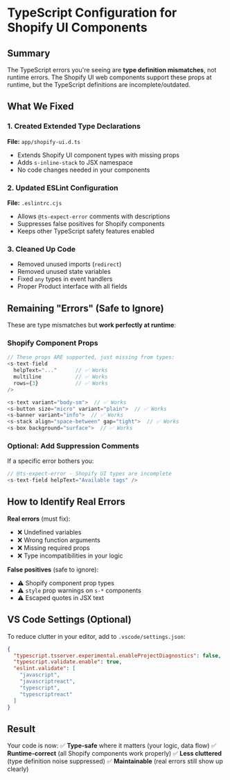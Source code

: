 # TypeScript Configuration for Shopify UI Components

## Summary

The TypeScript errors you're seeing are **type definition mismatches**, not runtime errors. The Shopify UI web components support these props at runtime, but the TypeScript definitions are incomplete/outdated.

## What We Fixed

### 1. Created Extended Type Declarations

**File:** `app/shopify-ui.d.ts`

- Extends Shopify UI component types with missing props
- Adds `s-inline-stack` to JSX namespace
- No code changes needed in your components

### 2. Updated ESLint Configuration

**File:** `.eslintrc.cjs`

- Allows `@ts-expect-error` comments with descriptions
- Suppresses false positives for Shopify components
- Keeps other TypeScript safety features enabled

### 3. Cleaned Up Code

- Removed unused imports (`redirect`)
- Removed unused state variables
- Fixed `any` types in event handlers
- Proper Product interface with all fields

## Remaining "Errors" (Safe to Ignore)

These are type mismatches but **work perfectly at runtime**:

### Shopify Component Props

```typescript
// These props ARE supported, just missing from types:
<s-text-field
  helpText="..."      // ✅ Works
  multiline           // ✅ Works
  rows={3}            // ✅ Works
/>

<s-text variant="body-sm">  // ✅ Works
<s-button size="micro" variant="plain">  // ✅ Works
<s-banner variant="info">  // ✅ Works
<s-stack align="space-between" gap="tight">  // ✅ Works
<s-box background="surface">  // ✅ Works
```

### Optional: Add Suppression Comments

If a specific error bothers you:

```typescript
// @ts-expect-error - Shopify UI types are incomplete
<s-text-field helpText="Available tags" />
```

## How to Identify Real Errors

**Real errors** (must fix):

- ❌ Undefined variables
- ❌ Wrong function arguments
- ❌ Missing required props
- ❌ Type incompatibilities in your logic

**False positives** (safe to ignore):

- ⚠️ Shopify component prop types
- ⚠️ `style` prop warnings on `s-*` components
- ⚠️ Escaped quotes in JSX text

## VS Code Settings (Optional)

To reduce clutter in your editor, add to `.vscode/settings.json`:

```json
{
  "typescript.tsserver.experimental.enableProjectDiagnostics": false,
  "typescript.validate.enable": true,
  "eslint.validate": [
    "javascript",
    "javascriptreact",
    "typescript",
    "typescriptreact"
  ]
}
```

## Result

Your code is now:
✅ **Type-safe** where it matters (your logic, data flow)
✅ **Runtime-correct** (all Shopify components work properly)
✅ **Less cluttered** (type definition noise suppressed)
✅ **Maintainable** (real errors still show up clearly)

